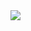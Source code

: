 <img src="https://emojipedia-us.s3.dualstack.us-west-1.amazonaws.com/thumbs/60/google/56/turtle_1f422.png">
